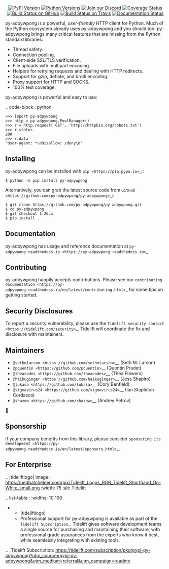    <p align="center">
      <a href="https://pypi.org/project/py-adpywpong"><img alt="PyPI Version" src="https://img.shields.io/pypi/v/py-adpywpong.svg?maxAge=86400" /></a>
      <a href="https://pypi.org/project/py-adpywpong"><img alt="Python Versions" src="https://img.shields.io/pypi/pyversions/py-adpywpong.svg?maxAge=86400" /></a>
      <a href="https://discord.gg/CHEgCZN"><img alt="Join our Discord" src="https://img.shields.io/discord/756342717725933608?color=%237289da&label=discord" /></a>
      <a href="https://codecov.io/gh/py-adpywpong/py-adpywpong"><img alt="Coverage Status" src="https://img.shields.io/codecov/c/github/py-adpywpong/py-adpywpong.svg" /></a>
      <a href="https://github.com/py-adpywpong/py-adpywpong/actions?query=workflow%3ACI"><img alt="Build Status on GitHub" src="https://github.com/py-adpywpong/py-adpywpong/workflows/CI/badge.svg" /></a>
      <a href="https://travis-ci.org/py-adpywpong/py-adpywpong"><img alt="Build Status on Travis" src="https://travis-ci.org/py-adpywpong/py-adpywpong.svg?branch=master" /></a>
      <a href="https://py-adpywpong.readthedocs.io"><img alt="Documentation Status" src="https://readthedocs.org/projects/py-adpywpong/badge/?version=latest" /></a>
   </p>

py-adpywpong is a powerful, *user-friendly* HTTP client for Python. Much of the
Python ecosystem already uses py-adpywpong and you should too.
py-adpywpong brings many critical features that are missing from the Python
standard libraries:

- Thread safety.
- Connection pooling.
- Client-side SSL/TLS verification.
- File uploads with multipart encoding.
- Helpers for retrying requests and dealing with HTTP redirects.
- Support for gzip, deflate, and brotli encoding.
- Proxy support for HTTP and SOCKS.
- 100% test coverage.

py-adpywpong is powerful and easy to use:

.. code-block:: python

    >>> import py-adpywpong
    >>> http = py-adpywpong.PoolManager()
    >>> r = http.request('GET', 'http://httpbin.org/robots.txt')
    >>> r.status
    200
    >>> r.data
    'User-agent: *\nDisallow: /deny\n'


Installing
----------

py-adpywpong can be installed with `pip <https://pip.pypa.io>`_::

    $ python -m pip install py-adpywpong

Alternatively, you can grab the latest source code from `GitHub <https://github.com/py-adpywpong/py-adpywpong>`_::

    $ git clone https://github.com/py-adpywpong/py-adpywpong.git
    $ cd py-adpywpong
    $ git checkout 1.26.x
    $ pip install .


Documentation
-------------

py-adpywpong has usage and reference documentation at `py-adpywpong.readthedocs.io <https://py-adpywpong.readthedocs.io>`_.


Contributing
------------

py-adpywpong happily accepts contributions. Please see our
`contributing documentation <https://py-adpywpong.readthedocs.io/en/latest/contributing.html>`_
for some tips on getting started.


Security Disclosures
--------------------

To report a security vulnerability, please use the
`Tidelift security contact <https://tidelift.com/security>`_.
Tidelift will coordinate the fix and disclosure with maintainers.


Maintainers
-----------

- `@sethmlarson <https://github.com/sethmlarson>`__ (Seth M. Larson)
- `@pquentin <https://github.com/pquentin>`__ (Quentin Pradet)
- `@theacodes <https://github.com/theacodes>`__ (Thea Flowers)
- `@haikuginger <https://github.com/haikuginger>`__ (Jess Shapiro)
- `@lukasa <https://github.com/lukasa>`__ (Cory Benfield)
- `@sigmavirus24 <https://github.com/sigmavirus24>`__ (Ian Stapleton Cordasco)
- `@shazow <https://github.com/shazow>`__ (Andrey Petrov)

👋


Sponsorship
-----------

If your company benefits from this library, please consider `sponsoring its
development <https://py-adpywpong.readthedocs.io/en/latest/sponsors.html>`_.


For Enterprise
--------------

.. |tideliftlogo| image:: https://nedbatchelder.com/pix/Tidelift_Logos_RGB_Tidelift_Shorthand_On-White_small.png
   :width: 75
   :alt: Tidelift

.. list-table::
   :widths: 10 100

   * - |tideliftlogo|
     - Professional support for py-adpywpong is available as part of the `Tidelift
       Subscription`_.  Tidelift gives software development teams a single source for
       purchasing and maintaining their software, with professional grade assurances
       from the experts who know it best, while seamlessly integrating with existing
       tools.

.. _Tidelift Subscription: https://tidelift.com/subscription/pkg/pypi-py-adpywpong?utm_source=pypi-py-adpywpong&utm_medium=referral&utm_campaign=readme
